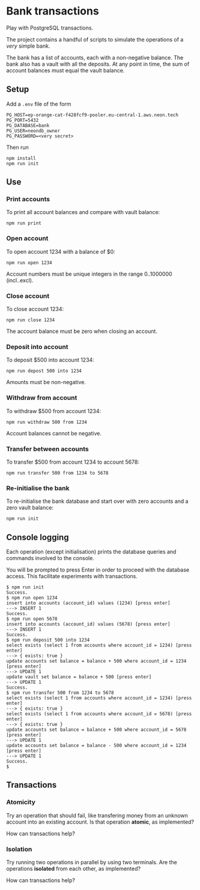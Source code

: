 # Bank transactions

Play with PostgreSQL transactions.

The project contains a handful of scripts to simulate the operations
of a *very* simple bank.

The bank has a list of accounts, each with a non-negative balance. The
bank also has a vault with all the deposits. At any point in time, the
sum of account balances must equal the vault balance.

## Setup

Add a `.env` file of the form
```env
PG_HOST=ep-orange-cat-f428fcf9-pooler.eu-central-1.aws.neon.tech
PG_PORT=5432
PG_DATABASE=bank
PG_USER=neondb_owner
PG_PASSWORD=<very secret>
```
Then run

```shell
npm install
npm run init
```

## Use

### Print accounts
To print all account balances and compare with vault balance:
```shell
npm run print
```

### Open account
To open account 1234 with a balance of $0:
```shell
npm run open 1234
```
Account numbers must be unique integers in the range 0..1000000 (incl..excl).

### Close account
To close account 1234:
```shell
npm run close 1234
```
The account balance must be zero when closing an account.

### Deposit into account
To deposit $500 into account 1234:
```shell
npm run depost 500 into 1234
```
Amounts must be non-negative.

### Withdraw from account
To withdraw $500 from account 1234:
```shell
npm run withdraw 500 from 1234
```
Account balances cannot be negative.

### Transfer between accounts
To transfer $500 from account 1234 to account 5678:
```shell
npm run transfer 500 from 1234 to 5678
```

### Re-initialise the bank
To re-initialise the bank database and start over with
zero accounts and a zero vault balance:
```shell
npm run init
```

## Console logging

Each operation (except initialisation) prints the database
queries and commands involved to the console.

You will be prompted to press Enter in order to proceed with
the database access. This facilitate experiments with transactions.

```text
$ npm run init
Success.
$ npm run open 1234
insert into accounts (account_id) values (1234) [press enter]
---> INSERT 1
Success.
$ npm run open 5678
insert into accounts (account_id) values (5678) [press enter]
---> INSERT 1
Success.
$ npm run deposit 500 into 1234
select exists (select 1 from accounts where account_id = 1234) [press enter]
---> { exists: true }
update accounts set balance = balance + 500 where account_id = 1234 [press enter]
---> UPDATE 1
update vault set balance = balance + 500 [press enter]
---> UPDATE 1
Success.
$ npm run transfer 500 from 1234 to 5678
select exists (select 1 from accounts where account_id = 1234) [press enter]
---> { exists: true }
select exists (select 1 from accounts where account_id = 5678) [press enter]
---> { exists: true }
update accounts set balance = balance + 500 where account_id = 5678 [press enter]
---> UPDATE 1
update accounts set balance = balance - 500 where account_id = 1234 [press enter]
---> UPDATE 1
Success.
$
```

## Transactions

### Atomicity
Try an operation that should fail, like transfering money from
an unknown account into an existing account. Is that operation
**atomic**, as implemented?

How can transactions help?

### Isolation
Try running two operations in parallel by using two terminals.
Are the operations **isolated** from each other, as implemented?

How can transactions help?